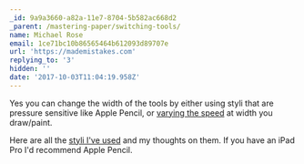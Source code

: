 ```yaml
---
_id: 9a9a3660-a82a-11e7-8704-5b582ac668d2
_parent: /mastering-paper/switching-tools/
name: Michael Rose
email: 1ce71bc10b86565464b612093d89707e
url: 'https://mademistakes.com'
replying_to: '3'
hidden: ''
date: '2017-10-03T11:04:19.958Z'
---
```


Yes you can change the width of the tools by either using styli that are
pressure sensitive like Apple Pencil, or
[varying the speed](https://mademistakes.com/mastering-paper/introduction-tool-guide/)
at width you draw/paint.

Here are all the
[styli I've used](https://mademistakes.com/faqs/stylus-recommendations/) and my
thoughts on them. If you have an iPad Pro I'd recommend Apple Pencil.
